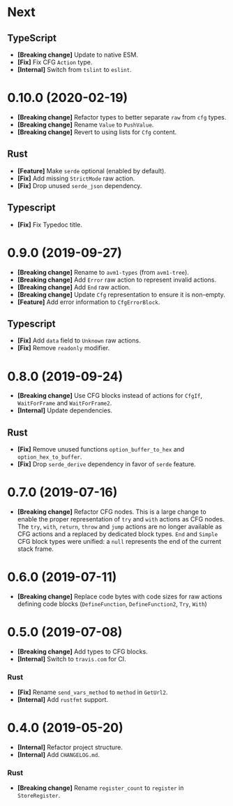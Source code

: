 # Next

## TypeScript

- **[Breaking change]** Update to native ESM.
- **[Fix]** Fix CFG `Action` type.
- **[Internal]** Switch from `tslint` to `eslint`.

# 0.10.0 (2020-02-19)

- **[Breaking change]** Refactor types to better separate `raw` from `cfg` types.
- **[Breaking change]** Rename `Value` to `PushValue`.
- **[Breaking change]** Revert to using lists for `Cfg` content.

## Rust

- **[Feature]** Make `serde` optional (enabled by default).
- **[Fix]** Add missing `StrictMode` raw action.
- **[Fix]** Drop unused `serde_json` dependency.

## Typescript

- **[Fix]** Fix Typedoc title.

# 0.9.0 (2019-09-27)

- **[Breaking change]** Rename to `avm1-types` (from `avm1-tree`).
- **[Breaking change]** Add `Error` raw action to represent invalid actions.
- **[Breaking change]** Add `End` raw action.
- **[Breaking change]** Update `Cfg` representation to ensure it is non-empty.
- **[Feature]** Add error information to `CfgErrorBlock`.

## Typescript

- **[Fix]** Add `data` field to `Unknown` raw actions.
- **[Fix]** Remove `readonly` modifier.

# 0.8.0 (2019-09-24)

- **[Breaking change]** Use CFG blocks instead of actions for `CfgIf`, `WaitForFrame` and `WaitForFrame2`.
- **[Internal]** Update dependencies.

## Rust

- **[Fix]** Remove unused functions `option_buffer_to_hex` and `option_hex_to_buffer`.
- **[Fix]** Drop `serde_derive` dependency in favor of `serde` feature.

# 0.7.0 (2019-07-16)

- **[Breaking change]** Refactor CFG nodes. This is a large change to enable the proper representation of `try` and `with` actions as CFG nodes. The `try`, `with`, `return`, `throw` and `jump` actions are no longer available as CFG actions and a replaced by dedicated block types. `End` and `Simple` CFG block types were unified: a `null` represents the end of the current stack frame.

# 0.6.0 (2019-07-11)

- **[Breaking change]** Replace code bytes with code sizes for raw actions defining code blocks (`DefineFunction`, `DefineFunction2`, `Try`, `With`)

# 0.5.0 (2019-07-08)

- **[Breaking change]** Add types to CFG blocks.
- **[Internal]** Switch to `travis.com` for CI.

### Rust

- **[Fix]** Rename `send_vars_method` to `method` in `GetUrl2`.
- **[Internal]** Add `rustfmt` support.

# 0.4.0 (2019-05-20)

- **[Internal]** Refactor project structure.
- **[Internal]** Add `CHANGELOG.md`.

### Rust

- **[Breaking change]** Rename `register_count` to `register` in `StoreRegister`.

